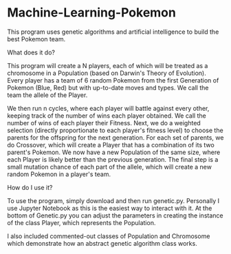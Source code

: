 # Machine-Learning-Pokemon
This program uses genetic algorithms and artificial intelligence to build the best Pokemon team.

What does it do?

This program will create a N players, each of which will be treated as a chromosome in a Population (based on Darwin's Theory of Evolution).
Every player has a team of 6 random Pokemon from the first Generation of Pokemon (Blue, Red) but with up-to-date moves and types. We call the team the allele of the Player.

We then run n cycles, where each player will battle against every other, keeping track of the number of wins each player obtained. We call the number of wins of each player their Fitness.
Next, we do a weighted selection (directly proportionate to each player's fitness level) to choose the parents for the offspring for the next generation.
For each set of parents, we do Crossover, which will create a Player that has a combination of its two parent's Pokemon. We now have a new Population of the same size, where each Player is likely better than the previous generation.
The final step is a small mutation chance of each part of the allele, which will create a new random Pokemon in a player's team.

How do I use it?

To use the program, simply download and then run genetic.py. Personally I use Jupyter Notebook as this is the easiest way to interact with it. At the bottom of Genetic.py you can adjust the parameters in creating the instance of the class Player, which represents the Population.

I also included commented-out classes of Population and Chromosome which demonstrate how an abstract genetic algorithm class works.
